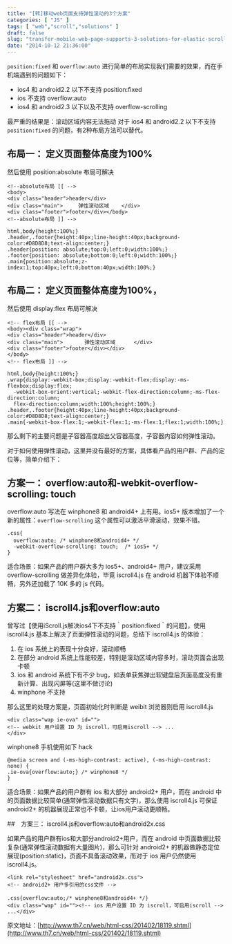 ```yaml
---
title: "[转]移动web页面支持弹性滚动的3个方案"
categories: [ "JS" ]
tags: [ "web","scroll","solutions" ]
draft: false
slug: "transfer-mobile-web-page-supports-3-solutions-for-elastic-scrolling"
date: "2014-10-12 21:36:00"
---
```


`position:fixed` 和 `overflow:auto` 进行简单的布局实现我们需要的效果，而在手机端遇到的问题如下：

 - ios4 和 android2.2 以下不支持 position:fixed
 - ios 不支持 overflow:auto
 - ios4 和 android2.3 以下以及不支持 overflow-scrolling

最严重的结果是：滚动区域内容无法拖动
对于 ios4 和 android2.2 以下不支持 `position:fixed` 的问题，有2种布局方法可以替代。

## 布局一： 定义页面整体高度为100%

然后使用 position:absolute 布局可解决


<!--more-->


    <!--absolute布局 [[ -->
    <body>
    <div class="header">header</div>
    <div class="main">     弹性滚动区域    </div>
    <div class="footer">footer</div></body>
    <!--absolute布局 ]] -->
    
    html,body{height:100%;}
    .header,.footer{height:40px;line-height:40px;background-color:#D8D8D8;text-align:center;}
    .header{position: absolute;top:0;left:0;width:100%;}
    .footer{position: absolute;bottom:0;left:0;width:100%;}
    .main{position:absolute;z-index:1;top:40px;left:0;bottom:40px;width:100%;}

## 布局二： 定义页面整体高度为100%，

然后使用 display:flex 布局可解决

    <!-- flex布局 [[ -->
    <body><div class="wrap">
    <div class="header">header</div>
    <div class="main">       弹性滚动区域      </div>
    <div class="footer">footer</div></div>
    </body>
    <!-- flex布局 ]] -->
    
    html,body{height:100%;}
    .wrap{display:-webkit-box;display:-webkit-flex;display:-ms-flexbox;display:flex;
      -webkit-box-orient:vertical;-webkit-flex-direction:column;-ms-flex-direction:column;
      flex-direction:column;width:100%;height:100%;}
    .header,.footer{height:40px;line-height:40px;background-color:#D8D8D8;text-align:center;}
    .main{-webkit-box-flex:1;-webkit-flex:1;-ms-flex:1;flex:1;width:100%;}

那么剩下的主要问题是子容器高度超出父容器高度，子容器内容如何弹性滚动。

对于如何使用弹性滚动，这里并没有最好的方案，具体看产品的用户群、产品的定位等，简单介绍下：

## 方案一： overflow:auto和-webkit-overflow-scrolling: touch

overflow:auto 写法在 winphone8 和 android4+ 上有用。ios5+ 版本增加了一个新的属性：`overflow-scrolling` 这个属性可以激活平滑滚动，效果不错。

    .css{
      overflow:auto; /* winphone8和android4+ */
      -webkit-overflow-scrolling: touch;  /* ios5+ */
    }

适合场景：如果产品的用户群大多为 ios5+、android4+ 用户，建议采用 overflow-scrolling 做差异化体验，毕竟 iscroll4.js 在 android 机器下体验不顺畅，另外还加载了 10K 多的 js 代码。

## 方案二： iscroll4.js和overflow:auto

曾写过【使用iScroll.js解决ios4下不支持｀position:fixed｀的问题】，使用 iscroll4.js 基本上解决了页面弹性滚动的问题，总结下 iscroll4.js 的体验：

 1. 在 ios 系统上的表现十分良好，滚动顺畅
 2. 在部分 android 系统上性能较差，特别是滚动区域内容多时，滚动页面会出现卡顿
 3. ios 和 android 系统下有不少 bug，如表单获焦弹出软键盘后页面高度没有重新计算、出现闪屏等(这里不做讨论)
 4. winphone 不支持

那么这里的处理方案是，页面初始化时判断是 weibit 浏览器则启用 iscroll4.js

    <div class="wap ie-ova" id="">
    <!-- webkit 用户设置 ID 为 iscroll，可启用iscroll --> ...
    </div>

winphone8 手机使用如下 hack

    @media screen and (-ms-high-contrast: active), (-ms-high-contrast: none) {
    .ie-ova{overflow:auto;} /* winphone8 */
    }

适合场景：如果产品的用户群有 ios 和大部分 android2+ 用户，而在 android 中的页面数据比较简单(通常弹性滚动数据只有文字)，那么使用 iscroll4.js 可保证 android2+ 的机器展现正常也不卡顿，让ios用户滚动更顺畅。

##　方案三： iscroll4.js和overflow:auto和android2x.css

如果产品的用户群有ios和大部分android2+用户，而在 android 中页面数据比较复杂(通常弹性滚动数据有大量图片)，那么可针对 android2+ 的机器做静态定位展现(position:static)，页面不具备滚动效果，而对于 ios 用户仍然使用 iscroll4.js。

    <link rel="stylesheet" href="android2x.css">
    <!-- android2+ 用户多引用的css文件 -->

    .css{overflow:auto;/* winphone8和android4+ */}
    <div class="wap" id=""><!-- ios 用户设置 ID 为 iscroll，可启用iscroll --> ...</div>

原文地址：[http://www.th7.cn/web/html-css/201402/18119.shtml](http://www.th7.cn/web/html-css/201402/18119.shtml)
